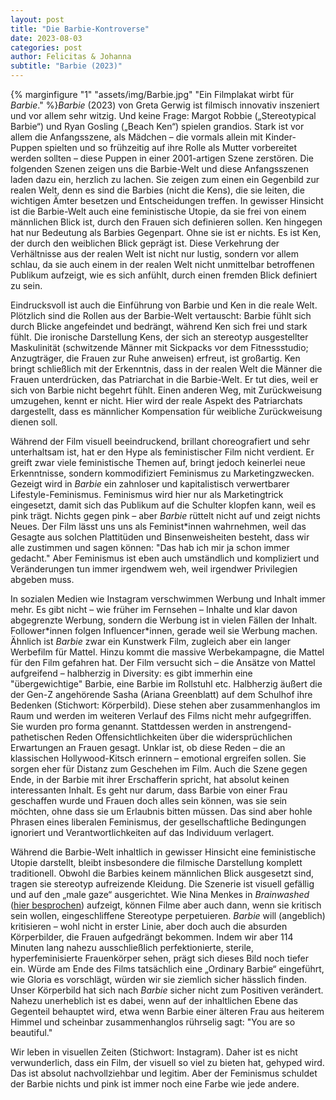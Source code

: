```yaml
---
layout: post
title: "Die Barbie-Kontroverse"
date: 2023-08-03
categories: post
author: Felicitas & Johanna
subtitle: "Barbie (2023)"
---
```


{% marginfigure "1" "assets/img/Barbie.jpg" "Ein Filmplakat wirbt für *Barbie*." %}*Barbie* (2023) von Greta Gerwig ist filmisch innovativ inszeniert und vor allem sehr witzig. Und keine Frage: Margot Robbie („Stereotypical Barbie“) und Ryan Gosling („Beach Ken“) spielen grandios. Stark ist vor allem die Anfangsszene, als Mädchen – die vormals allein mit Kinder-Puppen spielten und so frühzeitig auf ihre Rolle als Mutter vorbereitet werden sollten – diese Puppen in einer 2001-artigen Szene zerstören. Die folgenden Szenen zeigen uns die Barbie-Welt und diese Anfangsszenen laden dazu ein, herzlich zu lachen. Sie zeigen zum einen ein Gegenbild zur realen Welt, denn es sind die Barbies (nicht die Kens), die sie leiten, die wichtigen Ämter besetzen und Entscheidungen treffen. In gewisser Hinsicht ist die Barbie-Welt auch eine feministische Utopie, da sie frei von einem männlichen Blick ist, durch den Frauen sich definieren sollen. Ken hingegen hat nur Bedeutung als Barbies Gegenpart. Ohne sie ist er nichts. Es ist Ken, der durch den weiblichen Blick geprägt ist. Diese Verkehrung der Verhältnisse aus der realen Welt ist nicht nur lustig, sondern vor allem schlau, da sie auch einem in der realen Welt nicht unmittelbar betroffenen Publikum aufzeigt, wie es sich anfühlt, durch einen fremden Blick definiert zu sein. 

Eindrucksvoll ist auch die Einführung von Barbie und Ken in die reale Welt. Plötzlich sind die Rollen aus der Barbie-Welt vertauscht: Barbie fühlt sich durch Blicke angefeindet und bedrängt, während Ken sich frei und stark fühlt. Die ironische Darstellung Kens, der sich an stereotyp ausgestellter Maskulinität (schwitzende Männer mit Sickpacks vor dem Fitnessstudio; Anzugträger, die Frauen zur Ruhe anweisen) erfreut, ist großartig. Ken bringt schließlich mit der Erkenntnis, dass in der realen Welt die Männer die Frauen unterdrücken, das Patriarchat in die Barbie-Welt. Er tut dies, weil er sich von Barbie nicht begehrt fühlt. Einen anderen Weg, mit Zurückweisung umzugehen, kennt er nicht. Hier wird der reale Aspekt des Patriarchats dargestellt, dass es männlicher Kompensation für weibliche Zurückweisung dienen soll.

Während der Film visuell beeindruckend, brillant choreografiert und sehr unterhaltsam ist, hat er den Hype als feministischer Film nicht verdient. Er greift zwar viele feministische Themen auf, bringt jedoch keinerlei neue Erkenntnisse, sondern kommodifiziert Feminismus zu Marketingzwecken. Gezeigt wird in *Barbie* ein zahnloser und kapitalistisch verwertbarer Lifestyle-Feminismus. Feminismus wird hier nur als Marketingtrick eingesetzt, damit sich das Publikum auf die Schulter klopfen kann, weil es pink trägt. Nichts gegen pink – aber *Barbie* rüttelt nicht auf und zeigt nichts Neues. Der Film lässt uns uns als Feminist\*innen wahrnehmen, weil das Gesagte aus solchen Plattitüden und Binsenweisheiten besteht, dass wir alle zustimmen und sagen können: "Das hab ich mir ja schon immer gedacht." Aber Feminismus ist eben auch umständlich und kompliziert und Veränderungen tun immer irgendwem weh, weil irgendwer Privilegien abgeben muss. 

In sozialen Medien wie Instagram verschwimmen Werbung und Inhalt immer mehr. Es gibt nicht – wie früher im Fernsehen – Inhalte und klar davon abgegrenzte Werbung, sondern die Werbung ist in vielen Fällen der Inhalt. Follower\*innen folgen Influencer\*innen, gerade weil sie Werbung machen. Ähnlich ist *Barbie* zwar ein Kunstwerk Film, zugleich aber ein langer Werbefilm für Mattel. Hinzu kommt die massive Werbekampagne, die Mattel für den Film gefahren hat. Der Film versucht sich – die Ansätze von Mattel aufgreifend – halbherzig in Diversity: es gibt immerhin eine "übergewichtige" Barbie, eine Barbie im Rollstuhl etc. Halbherzig äußert die der Gen-Z angehörende Sasha (Ariana Greenblatt) auf dem Schulhof ihre Bedenken (Stichwort: Körperbild). Diese stehen aber zusammenhanglos im Raum und werden im weiteren Verlauf des Films nicht mehr aufgegriffen. Sie wurden pro forma genannt. Stattdessen werden in anstrengend-pathetischen Reden Offensichtlichkeiten über die widersprüchlichen Erwartungen an Frauen gesagt. Unklar ist, ob diese Reden – die an klassischen Hollywood-Kitsch erinnern – emotional ergreifen sollen. Sie sorgen eher für Distanz zum Geschehen im Film. Auch die Szene gegen Ende, in der Barbie mit ihrer Erschafferin spricht, hat absolut keinen interessanten Inhalt. Es geht nur darum, dass Barbie von einer Frau geschaffen wurde und Frauen doch alles sein können, was sie sein möchten, ohne dass sie um Erlaubnis bitten müssen. Das sind aber hohle Phrasen eines liberalen Feminismus, der gesellschaftliche Bedingungen ignoriert und Verantwortlichkeiten auf das Individuum verlagert.

Während die Barbie-Welt inhaltlich in gewisser Hinsicht eine feministische Utopie darstellt, bleibt insbesondere die filmische Darstellung komplett traditionell. Obwohl die Barbies keinem männlichen Blick ausgesetzt sind, tragen sie stereotyp aufreizende Kleidung. Die Szenerie ist visuell gefällig und auf den „male gaze“ ausgerichtet. Wie Nina Menkes in *Brainwashed* ([hier besprochen](https://filmprojektor.net/articles/23/Brainwashed)) aufzeigt, können Filme aber auch dann, wenn sie kritisch sein wollen, eingeschliffene Stereotype perpetuieren. *Barbie* will (angeblich) kritisieren – wohl nicht in erster Linie, aber doch auch die absurden Körperbilder, die Frauen aufgedrängt bekommen. Indem wir aber 114 Minuten lang nahezu ausschließlich perfektionierte, sterile, hyperfeminisierte Frauenkörper sehen, prägt sich dieses Bild noch tiefer ein. Würde am Ende des Films tatsächlich eine „Ordinary Barbie“ eingeführt, wie Gloria es vorschlägt, würden wir sie ziemlich sicher hässlich finden. Unser Körperbild hat sich nach *Barbie* sicher nicht zum Positiven verändert. Nahezu unerheblich ist es dabei, wenn auf der inhaltlichen Ebene das Gegenteil behauptet wird, etwa wenn Barbie einer älteren Frau aus heiterem Himmel und scheinbar zusammenhanglos rührselig sagt: "You are so beautiful."

Wir leben in visuellen Zeiten (Stichwort: Instagram). Daher ist es nicht verwunderlich, dass ein Film, der visuell so viel zu bieten hat, gehyped wird. Das ist absolut nachvollziehbar und legitim. Aber der Feminismus schuldet der Barbie nichts und pink ist immer noch eine Farbe wie jede andere.

